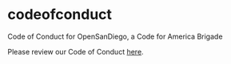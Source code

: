 # codeofconduct
Code of Conduct for OpenSanDiego, a Code for America Brigade 

Please review our Code of Conduct [here](http://opensandiego.org/codeofconduct/). 



